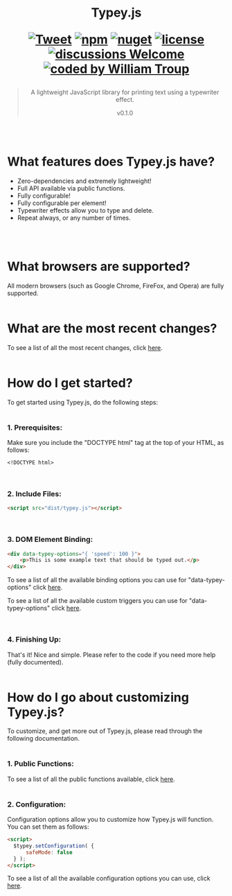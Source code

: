 <h1 align="center">
Typey.js

[![Tweet](https://img.shields.io/twitter/url/http/shields.io.svg?style=social)](https://twitter.com/intent/tweet?text=Typey.js%2C%20a%20free%20JavaScript%typey%builder&url=https://github.com/williamtroup/Typey.js&hashtags=javascript,html,typey)
[![npm](https://img.shields.io/badge/npmjs-v0.1.0-blue)](https://www.npmjs.com/package/jtypey.js)
[![nuget](https://img.shields.io/badge/nuget-v0.1.0-purple)](https://www.nuget.org/packages/jTypey.js/)
[![license](https://img.shields.io/badge/license-MIT-green)](https://github.com/williamtroup/Typey.js/blob/main/LICENSE.txt)
[![discussions Welcome](https://img.shields.io/badge/discussions-Welcome-red)](https://github.com/williamtroup/Typey.js/discussions)
[![coded by William Troup](https://img.shields.io/badge/coded_by-William_Troup-yellow)](https://www.william-troup.com/)
</h1>

> <p align="center">A lightweight JavaScript library for printing text using a typewriter effect.</p>
> <p align="center">v0.1.0</p>
<br />
<br>

<h1>What features does Typey.js have?</h1>

- Zero-dependencies and extremely lightweight!
- Full API available via public functions.
- Fully configurable!
- Fully configurable per element!
- Typewriter effects allow you to type and delete.
- Repeat always, or any number of times.
<br />
<br />

<h1>What browsers are supported?</h1>

All modern browsers (such as Google Chrome, FireFox, and Opera) are fully supported.
<br>
<br>

<h1>What are the most recent changes?</h1>

To see a list of all the most recent changes, click [here](docs/CHANGE_LOG.md).
<br>
<br>

<h1>How do I get started?</h1>

To get started using Typey.js, do the following steps:
<br>
<br>

### 1. Prerequisites:

Make sure you include the "DOCTYPE html" tag at the top of your HTML, as follows:

```markdown
<!DOCTYPE html>
```
<br>

### 2. Include Files:

```markdown
<script src="dist/typey.js"></script>
```
<br>

### 3. DOM Element Binding:

```markdown
<div data-typey-options="{ 'speed': 100 }">
    <p>This is some example text that should be typed out.</p>
</div>
```

To see a list of all the available binding options you can use for "data-typey-options" click [here](docs/binding/options/OPTIONS.md).

To see a list of all the available custom triggers you can use for "data-typey-options" click [here](docs/binding/options/CUSTOM_TRIGGERS.md).

<br>

### 4. Finishing Up:

That's it! Nice and simple. Please refer to the code if you need more help (fully documented).
<br>
<br>

<h1>How do I go about customizing Typey.js?</h1>

To customize, and get more out of Typey.js, please read through the following documentation.
<br>
<br>

### 1. Public Functions:

To see a list of all the public functions available, click [here](docs/PUBLIC_FUNCTIONS.md).
<br>
<br>


### 2. Configuration:

Configuration options allow you to customize how Typey.js will function.  You can set them as follows:

```markdown
<script> 
  $typey.setConfiguration( {
      safeMode: false
  } );
</script>
```

To see a list of all the available configuration options you can use, click [here](docs/configuration/OPTIONS.md).